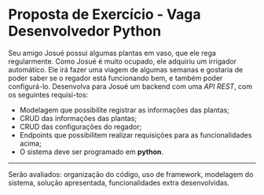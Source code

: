 # Proposta de Exercício - Vaga Desenvolvedor Python

Seu amigo Josué possui algumas plantas em vaso, que ele rega regularmente. Como Josué é muito ocupado, ele adquiriu um irrigador automático. Ele irá fazer uma viagem de algumas semanas e gostaria de poder saber se o regador está funcionando bem, e também poder configurá-lo.
Desenvolva para Josué um backend com uma *API REST*, com os seguintes requisi-tos:

* Modelagem que possibilite registrar as informações das plantas;
* CRUD das informações das plantas;
* CRUD das configurações do regador;
* Endpoints que possibilitem realizar requisições para as funcionalidades acima;
* O sistema deve ser programado em **python**.

***

Serão avaliados: organização do código, uso de framework, modelagem do sistema, solução apresentada, funcionalidades extra desenvolvidas.
